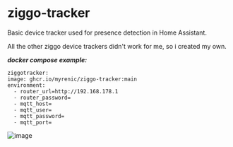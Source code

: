 # ziggo-tracker

Basic device tracker used for presence detection in Home Assistant.

All the other ziggo device trackers didn't work for me, so i created my own.


***docker compose example:***

    ziggotracker:
    image: ghcr.io/myrenic/ziggo-tracker:main
    environment:
      - router_url=http://192.168.178.1
      - router_password=
      - mqtt_host=
      - mqtt_user=
      - mqtt_password=
      - mqtt_port=


![image](https://user-images.githubusercontent.com/38107502/191713087-d1d7637b-3fe4-4b7b-9f27-02b7cfa06cb2.png)
